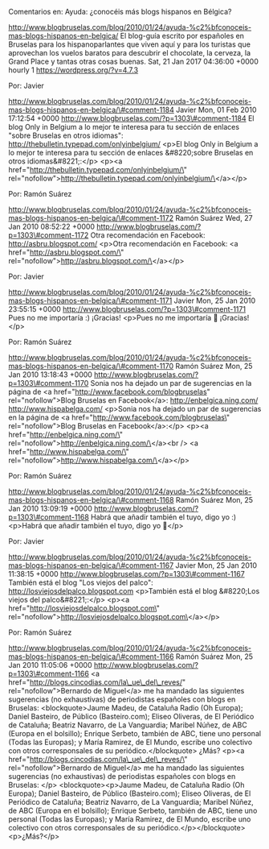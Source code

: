 Comentarios en: Ayuda: ¿conocéis más blogs hispanos en Bélgica?

http://www.blogbruselas.com/blog/2010/01/24/ayuda-%c2%bfconoceis-mas-blogs-hispanos-en-belgica/
El blog-guía escrito por españoles en Bruselas para los hispanoparlantes
que viven aquí y para los turistas que aprovechan los vuelos baratos
para descubrir el chocolate, la cerveza, la Grand Place y tantas otras
cosas buenas. Sat, 21 Jan 2017 04:36:00 +0000 hourly 1
https://wordpress.org/?v=4.7.3

Por: Javier

http://www.blogbruselas.com/blog/2010/01/24/ayuda-%c2%bfconoceis-mas-blogs-hispanos-en-belgica/\#comment-1184
Javier Mon, 01 Feb 2010 17:12:54 +0000
http://www.blogbruselas.com/?p=1303\#comment-1184 El blog Only in
Belgium a lo mejor te interesa para tu sección de enlaces &quot;sobre
Bruselas en otros idiomas&quot;:
http://thebulletin.typepad.com/onlyinbelgium/ \<p\>El blog Only in
Belgium a lo mejor te interesa para tu sección de enlaces &\#8220;sobre
Bruselas en otros idiomas&\#8221;:\</p\> \<p\>\<a
href=\"http://thebulletin.typepad.com/onlyinbelgium/\"
rel=\"nofollow\"\>http://thebulletin.typepad.com/onlyinbelgium/\</a\>\</p\>

Por: Ramón Suárez

http://www.blogbruselas.com/blog/2010/01/24/ayuda-%c2%bfconoceis-mas-blogs-hispanos-en-belgica/\#comment-1172
Ramón Suárez Wed, 27 Jan 2010 08:52:22 +0000
http://www.blogbruselas.com/?p=1303\#comment-1172 Otra recomendación en
Facebook: http://asbru.blogspot.com/ \<p\>Otra recomendación en
Facebook: \<a href=\"http://asbru.blogspot.com/\"
rel=\"nofollow\"\>http://asbru.blogspot.com/\</a\>\</p\>

Por: Javier

http://www.blogbruselas.com/blog/2010/01/24/ayuda-%c2%bfconoceis-mas-blogs-hispanos-en-belgica/\#comment-1171
Javier Mon, 25 Jan 2010 23:55:15 +0000
http://www.blogbruselas.com/?p=1303\#comment-1171 Pues no me importaría
:) ¡Gracias! \<p\>Pues no me importaría 🙂 ¡Gracias!\</p\>

Por: Ramón Suárez

http://www.blogbruselas.com/blog/2010/01/24/ayuda-%c2%bfconoceis-mas-blogs-hispanos-en-belgica/\#comment-1170
Ramón Suárez Mon, 25 Jan 2010 13:18:43 +0000
http://www.blogbruselas.com/?p=1303\#comment-1170 Sonia nos ha dejado un
par de sugerencias en la página de &lt;a
href=&quot;http://www.facebook.com/blogbruselas&quot;
rel=&quot;nofollow&quot;&gt;Blog Bruselas en Facebook&lt;/a&gt;:
http://enbelgica.ning.com/ http://www.hispabelga.com/ \<p\>Sonia nos ha
dejado un par de sugerencias en la página de \<a
href=\"http://www.facebook.com/blogbruselas\" rel=\"nofollow\"\>Blog
Bruselas en Facebook\</a\>:\</p\> \<p\>\<a
href=\"http://enbelgica.ning.com/\"
rel=\"nofollow\"\>http://enbelgica.ning.com/\</a\>\<br /\> \<a
href=\"http://www.hispabelga.com/\"
rel=\"nofollow\"\>http://www.hispabelga.com/\</a\>\</p\>

Por: Ramón Suárez

http://www.blogbruselas.com/blog/2010/01/24/ayuda-%c2%bfconoceis-mas-blogs-hispanos-en-belgica/\#comment-1168
Ramón Suárez Mon, 25 Jan 2010 13:09:19 +0000
http://www.blogbruselas.com/?p=1303\#comment-1168 Habrá que añadir
también el tuyo, digo yo :) \<p\>Habrá que añadir también el tuyo, digo
yo 🙂\</p\>

Por: Javier

http://www.blogbruselas.com/blog/2010/01/24/ayuda-%c2%bfconoceis-mas-blogs-hispanos-en-belgica/\#comment-1167
Javier Mon, 25 Jan 2010 11:38:15 +0000
http://www.blogbruselas.com/?p=1303\#comment-1167 También está el blog
&quot;Los viejos del palco&quot;: http://losviejosdelpalco.blogspot.com
\<p\>También está el blog &\#8220;Los viejos del palco&\#8221;:\</p\>
\<p\>\<a href=\"http://losviejosdelpalco.blogspot.com\"
rel=\"nofollow\"\>http://losviejosdelpalco.blogspot.com\</a\>\</p\>

Por: Ramón Suárez

http://www.blogbruselas.com/blog/2010/01/24/ayuda-%c2%bfconoceis-mas-blogs-hispanos-en-belgica/\#comment-1166
Ramón Suárez Mon, 25 Jan 2010 11:05:06 +0000
http://www.blogbruselas.com/?p=1303\#comment-1166 &lt;a
href=&quot;http://blogs.cincodias.com/la\_ue\_del\_reves/&quot;
rel=&quot;nofollow&quot;&gt;Bernardo de Miguel&lt;/a&gt; me ha mandado
las siguientes sugerencias (no exhaustivas) de periodistas españoles con
blogs en Bruselas: &lt;blockquote&gt;Jaume Madeu, de Cataluña Radio (Oh
Europa); Daniel Basteiro, de Público (Basteiro.com); Eliseo Oliveras, de
El Periódico de Cataluña; Beatriz Navarro, de La Vanguardia; Maribel
Núñez, de ABC (Europa en el bolsillo); Enrique Serbeto, también de ABC,
tiene uno personal (Todas las Europas); y María Ramirez, de El Mundo,
escribe uno colectivo con otros corresponsales de su
periódico.&lt;/blockquote&gt; ¿Más? \<p\>\<a
href=\"http://blogs.cincodias.com/la\_ue\_del\_reves/\"
rel=\"nofollow\"\>Bernardo de Miguel\</a\> me ha mandado las siguientes
sugerencias (no exhaustivas) de periodistas españoles con blogs en
Bruselas: \</p\> \<blockquote\>\<p\>Jaume Madeu, de Cataluña Radio (Oh
Europa); Daniel Basteiro, de Público (Basteiro.com); Eliseo Oliveras, de
El Periódico de Cataluña; Beatriz Navarro, de La Vanguardia; Maribel
Núñez, de ABC (Europa en el bolsillo); Enrique Serbeto, también de ABC,
tiene uno personal (Todas las Europas); y María Ramirez, de El Mundo,
escribe uno colectivo con otros corresponsales de su
periódico.\</p\>\</blockquote\> \<p\>¿Más?\</p\>

